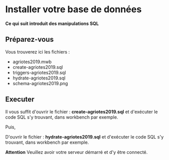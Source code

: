 # Installer votre base de données #

__Ce qui suit introduit des manipulations SQL__

## Préparez-vous ##
Vous trouverez ici les fichiers :
 * agriotes2019.mwb
 * create-agriotes2019.sql
 * triggers-agriotes2019.sql
 * hydrate-agriotes2019.sql
 * schema-agriotes2019.png
 
 ## Executer ##
 Il vous suffit d'ouvrir le fichier : **create-agriotes2019.sql**
 et d'exécuter le code SQL s'y trouvant, dans workbench par exemple.
 
 Puis,
 
 D'ouvrir le fichier : **hydrate-agriotes2019.sql**
 et d'exécuter le code SQL s'y trouvant, dans workbench par exemple.

**Attention**
Veuillez avoir votre serveur démarré et d'y être connecté.

